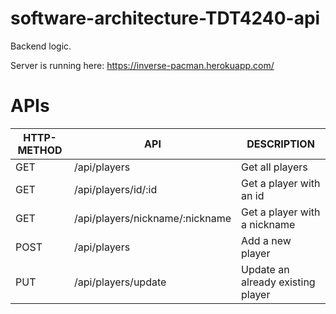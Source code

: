 # software-architecture-TDT4240-api
Backend logic.

Server is running here: https://inverse-pacman.herokuapp.com/

# APIs
| HTTP-METHOD | API     | DESCRIPTION |
| ----------- | ------------- | ----------- |
| GET         | /api/players    | Get all players        |
| GET         | /api/players/id/:id    | Get a player with an id        |
| GET         | /api/players/nickname/:nickname    | Get a player with a nickname         |
| POST         | /api/players    | Add a new player        |
| PUT         | /api/players/update    | Update an already existing player |
